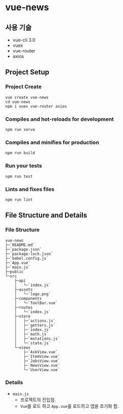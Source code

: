 # vue-news

## 사용 기술
* vue-cli 3.0
* vuex
* vue-router
* axios

## Project Setup
### Project Create
```
vue create vue-news
cd vue-news
npm i vuex vue-router axios
```

### Compiles and hot-reloads for development
```
npm run serve
```

### Compiles and minifies for production
```
npm run build
```

### Run your tests
```
npm run test
```

### Lints and fixes files
```
npm run lint
```

## File Structure and Details
### File Structure
```tree
vue-news
├─`README.md`
├─`package.json`
├─`package-lock.json`
├─`babel.config.js`
├─`App.vue`
├─`main.js`
├─public
└─src
    ├─api
    │   └─`index.js`
    ├─assets
    │   └─`logo.png`
    ├─components
    │   └─`ToolBar.vue`
    ├─routes
    │   └─`index.js`
    ├─store
    │   ├─`actions.js`
    │   ├─`getters.js`
    │   ├─`index.js`
    │   ├─`math.js`
    │   ├─`mutations.js`
    │   └─`state.js`
    └─views
        ├─`AskView.vue`
        ├─`ItemView.vue`
        ├─`JobsView.vue`
        ├─`NewsView.vue`
        └─`UserView.vue`
```
### Details
* `main.js`
    * 프로젝트의 진입점.
    * `Vue`를 로드 하고 `App.vue`를 로드하고 앱을 초기화 함.